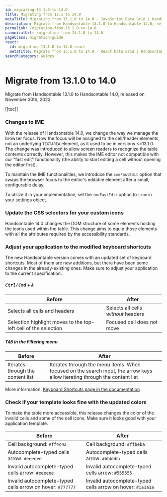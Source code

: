 ```yaml
---
id: migrating-13.1.0-to-14.0
title: Migrating from 13.1 to 14.0
metaTitle: Migrating from 13.1.0 to 14.0 - JavaScript Data Grid | Handsontable
description: Migrate from Handsontable 13.1.0 to Handsontable 14.0, released on November 15th, 2023.
permalink: /migration-from-13.1.0-to-14.0
canonicalUrl: /migration-from-13.1.0-to-14.0
pageClass: migration-guide
react:
  id: migrating-13.1.0-to-14.0-react
  metaTitle: Migrate from 13.1.0 to 14.0 - React Data Grid | Handsontable
searchCategory: Guides
---
```


# Migrate from 13.1.0 to 14.0

Migrate from Handsontable 13.1.0 to Handsontable 14.0, released on November 30th, 2023.

[[toc]]

### Changes to IME
With the release of Handsontable 14.0, we change the way we manage the browser focus. Now the focus will be assigned to the cell/header elements, not an underlying `TEXTAREA` element, as it used to be in versions <=13.1.0. The change was introduced to allow screen readers to recognize the table contents correctly.
However, this makes the IME editor not compatible with our "fast edit" functionality (the ability to start editing a cell without opening the editor first).

To maintain the IME functionalities, we introduce the `imeFastEdit` option that swaps the browser focus to the editor's editable element after a small, configurable delay.

To utilize it in your implementation, set the `imeFastEdit` option to `true` in your settings object.

### Update the CSS selectors for your custom icons

Handsontable 14.0 changes the DOM structure of some elements holding the icons used within the table. This change aims to equip those elements with all the attributes required by the accessibility standards.

### Adjust your application to the modified keyboard shortcuts
The new Handsontable version comes with an updated set of keyboard shortcuts. Most of them are new additions, but there have been some changes in the already-existing ones. Make sure to adjust your application to the current specification.

##### <kbd>Ctrl/Cmd</kbd> + <kbd>A</kbd>

| Before  | After  |
| ------------ | ------------ |
| Selects all cells and headers  | Selects all cells _without_ headers  |
| Selection highlight moves to the top-left cell of the selection  | Focused cell does not move  |

##### <kbd>TAB</kbd> in the Filtering menu

| Before  | After  |
| ------------ | ------------ |
| Iterates through the content list  | Iterates through the menu items. When focused on the search input, the arrow keys allow iterating through the content list  |

More information: [Keyboard Shortcuts page in the documentation](@/guides/keyboard-shortcuts/)

### Check if your template looks fine with the updated colors
To make the table more accessible, this release changes the color of the invalid cells and some of the cell icons. Make sure it looks good with your application template.

| Before  | After  |
| ------------ | ------------ |
| Cell background: `#ff4c42`  | Cell background: `#ffbeba`  |
| Autocomplete-typed cells arrow: `#eeeeee`  | Autocomplete-typed cells arrow: `#bbbbbb`   |
| Invalid autocomplete-typed cells arrow: `#eeeeee`  | Invalid autocomplete-typed cells arrow: `#555555`   |
| Invalid autocomplete-typed cells arrow on hover: `#777777`   | Invalid autocomplete-typed cells arrow on hover: `#1a1a1a`    |